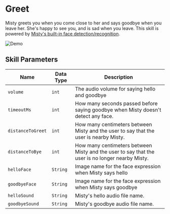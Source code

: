 # Greet

Misty greets you when you come close to her and says goodbye when you leave her. She's happy to see you, and is sad when you leave. This skill is powered by [Misty's built-in face detection/recognition](https://docs.mistyrobotics.com/misty-ii/javascript-sdk/api-reference/#misty-startfacerecognition).

![Demo](Greet.gif)

## Skill Parameters

| Name              | Data Type | Description                                                                                     |
| ----------------- | --------- | ----------------------------------------------------------------------------------------------- |
| `volume`          | `int`     | The audio volume for saying hello and goodbye                                                   |
| `timeoutMs`       | `int`     | How many seconds passed before saying goodbye when Misty doesn't detect any face.               |
| `distanceToGreet` | `int`     | How many centimeters between Misty and the user to say that the user is nearby Misty.           |
| `distanceToBye`   | `int`     | How many centimeters between Misty and the user to say that the user is no longer nearby Misty. |
| `helloFace`       | `String`  | Image name for the face expression when Misty says hello                                        |
| `goodbyeFace`     | `String`  | Image name for the face expression when Misty says goodbye                                      |
| `helloSound`      | `String`  | Misty's hello audio file name.                                                                  |
| `goodbyeSound`    | `String`  | Misty's goodbye audio file name.                                                                |
